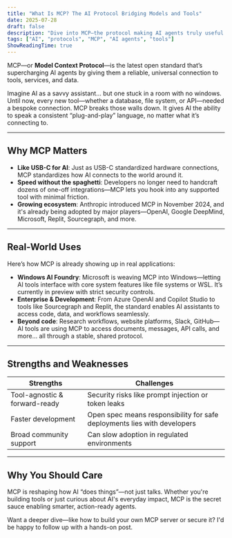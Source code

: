 ```yaml
---
title: "What Is MCP? The AI Protocol Bridging Models and Tools"
date: 2025-07-28
draft: false
description: "Dive into MCP—the protocol making AI agents truly useful by connecting them to tools, data and services."
tags: ["AI", "protocols", "MCP", "AI agents", "tools"]
ShowReadingTime: true
---
```


MCP—or **Model Context Protocol**—is the latest open standard that’s supercharging AI agents by giving them a reliable, universal connection to tools, services, and data.

Imagine AI as a savvy assistant… but one stuck in a room with no windows. Until now, every new tool—whether a database, file system, or API—needed a bespoke connection. MCP breaks those walls down. It gives AI the ability to speak a consistent “plug-and-play” language, no matter what it’s connecting to.

---

##  Why MCP Matters

- **Like USB-C for AI**: Just as USB-C standardized hardware connections, MCP standardizes how AI connects to the world around it.  
- **Speed without the spaghetti**: Developers no longer need to handcraft dozens of one-off integrations—MCP lets you hook into any supported tool with minimal friction.  
- **Growing ecosystem**: Anthropic introduced MCP in November 2024, and it's already being adopted by major players—OpenAI, Google DeepMind, Microsoft, Replit, Sourcegraph, and more.  

---

##  Real-World Uses

Here’s how MCP is already showing up in real applications:

- **Windows AI Foundry**: Microsoft is weaving MCP into Windows—letting AI tools interface with core system features like file systems or WSL. It’s currently in preview with strict security controls.  
- **Enterprise & Development**: From Azure OpenAI and Copilot Studio to tools like Sourcegraph and Replit, the standard enables AI assistants to access code, data, and workflows seamlessly.  
- **Beyond code**: Research workflows, website platforms, Slack, GitHub—AI tools are using MCP to access documents, messages, API calls, and more… all through a stable, shared protocol.  

---

##  Strengths and Weaknesses

|  Strengths                     |  Challenges                                  |
|-------------------------------|-----------------------------------------------|
| Tool-agnostic & forward-ready | Security risks like prompt injection or token leaks |
| Faster development            | Open spec means responsibility for safe deployments lies with developers |
| Broad community support       | Can slow adoption in regulated environments    |

---

##  Why You Should Care

MCP is reshaping how AI “does things”—not just talks. Whether you're building tools or just curious about AI's everyday impact, MCP is the secret sauce enabling smarter, action-ready agents.

Want a deeper dive—like how to build your own MCP server or secure it? I'd be happy to follow up with a hands-on post.